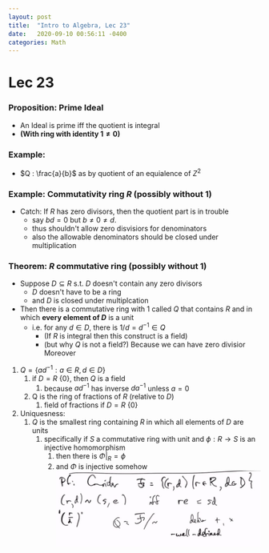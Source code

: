 ```yaml
---
layout: post
title:  "Intro to Algebra, Lec 23"
date:   2020-09-10 00:56:11 -0400
categories: Math
---
```

# Lec 23
### Proposition: Prime Ideal 
* An Ideal is prime iff the quotient is integral
* **(With ring with identity $1 \neq 0$)**

### Example:
* $Q : \frac{a}{b}$ as by quotient of an equialence of $Z^2$ 

### Example: Commutativity ring $R$ (possibly without $1$)
* Catch: If $R$ has zero divisors, then the quotient part is in trouble
  * say $bd = 0$ but $b \neq 0 \neq d$. 
  * thus shouldn't allow zero disvisiors for denominators
  * also the allowable denominators should be closed under multiplication

### Theorem: $R$ commutative ring (possibly without 1)
* Suppose $D \subseteq R$ s.t.  $D$ doesn't contain any zero divisors
  * $D$ doesn't have to be a ring
  * and $D$ is closed under multiplcation
* Then there is a commutative ring with 1 called $Q$ that contains $R$ and in which **every element of $D$** is a unit
  * i.e. for any $d \in D$, there is $1/d = d^{-1} \in Q$
    * (If $R$ is integral then this construct is a field)
    * (but why $Q$ is not a field?) Because we can have zero divisior
Moreover
1. $Q = \{ad^{-1} : a \in R, d \in D\}$
   1. if $D = R \ \{0\}$, then $Q$ is a field
      1. because $ad^{-1}$ has inverse $da^{-1}$ unless $a = 0$
   2. Q is the ring of fractions of $R$ (relative to $D$)
      1. field of fractions if $D = R \ \{0\}$
2. Uniquesness:
   1. $Q$ is the smallest ring containing $R$ in which all elements of $D$ are units
      1. specifically if $S$ a commutative ring with unit and $\phi:R \rightarrow S$ is an injective homomorphism
         1. then there is $\Phi|_R = \phi$
         2. and $\Phi$ is injective somehow
![](../assets/img/2021-01-14-17-02-23.png)